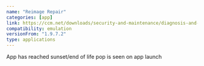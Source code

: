 ```yaml
---
name: "Reimage Repair"
categories: [app]
link: https://ccm.net/downloads/security-and-maintenance/diagnosis-and-monitoring/
compatibility: emulation
versionFrom: "1.9.7.2"
type: applications
---
```


App has reached sunset/end of life pop is seen on app launch